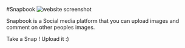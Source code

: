 #Snapbook
![website screenshot](https://github.com/saikrishnadas/Netflix-Clone-React/blob/main/Snapbook.svg)

Snapbook is a Social media platform that you can upload images and comment on other peoples images.


Take a Snap ! Upload it :) 
